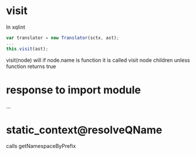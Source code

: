# visit
In xqlint
```javascript
var translator = new Translator(sctx, ast); 
...
this.visit(ast);
```
visit(node) will
if node.name is function it is called 
visit node children unless function returns true

# response to import module

...

# static_context@resolveQName
calls getNamespaceByPrefix
